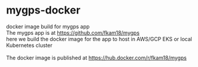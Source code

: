 # mygps-docker
docker image build for mygps app <br>
The mygps app is at https://github.com/fkam18/mygps <br>
here we build the docker image for the app to host in AWS/GCP EKS or local Kubernetes cluster <br>
<br>
The docker image is published at https://hub.docker.com/r/fkam18/mygps <br>

